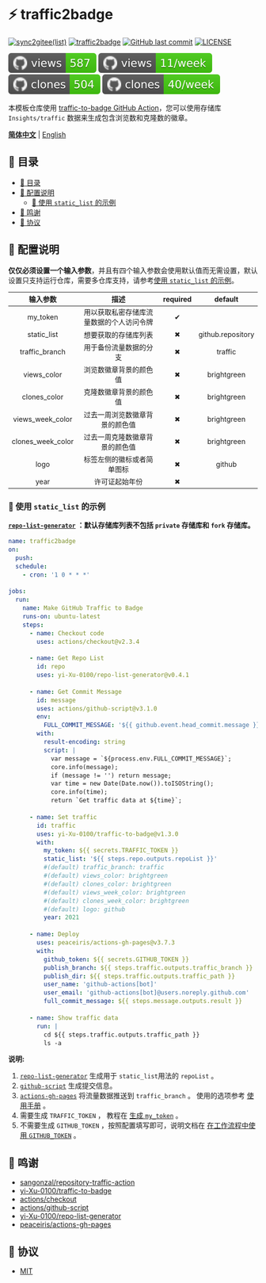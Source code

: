 # ⚡️ traffic2badge

[![sync2gitee(list)](<https://github.com/yi-Xu-0100/hub-mirror/workflows/sync2gitee(list)/badge.svg>)](https://github.com/yi-Xu-0100/hub-mirror)
[![traffic2badge](https://github.com/yi-Xu-0100/traffic2badge/workflows/traffic2badge/badge.svg)](https://github.com/yi-Xu-0100/traffic2badge/actions?query=workflow%3Atraffic2badge)
[![GitHub last commit](https://img.shields.io/github/last-commit/yi-Xu-0100/traffic2badge)](./)
[![LICENSE](https://img.shields.io/github/license/yi-Xu-0100/traffic2badge)](./LICENSE)

[![GitHub views](https://raw.githubusercontent.com/yi-Xu-0100/traffic2badge/traffic/traffic-traffic2badge/views.svg)](https://github.com/yi-Xu-0100/traffic2badge/tree/traffic)
[![GitHub views per week](https://raw.githubusercontent.com/yi-Xu-0100/traffic2badge/traffic/traffic-traffic2badge/views_per_week.svg)](https://github.com/yi-Xu-0100/traffic2badge/tree/traffic)
[![GitHub clones](https://raw.githubusercontent.com/yi-Xu-0100/traffic2badge/traffic/traffic-traffic2badge/clones.svg)](https://github.com/yi-Xu-0100/traffic-to-badge/tree/traffic)
[![GitHub clones per week](https://raw.githubusercontent.com/yi-Xu-0100/traffic2badge/traffic/traffic-traffic2badge/clones_per_week.svg)](https://github.com/yi-Xu-0100/traffic-to-badge/tree/traffic)

本模板仓库使用 [traffic-to-badge GitHub Action](https://github.com/marketplace/actions/traffic-to-badge)，您可以使用存储库 `Insights/traffic` 数据来生成包含浏览数和克隆数的徽章。

[**简体中文**](./README_CN.md) | [English](./README.md)

## 🎨 目录

- [🎨 目录](#-目录)
- [🚀 配置说明](#-配置说明)
  - [📝 使用 `static_list` 的示例](#-使用-static_list-的示例)
- [🎉 鸣谢](#-鸣谢)
- [📄 协议](#-协议)

## 🚀 配置说明

**仅仅必须设置一个输入参数**，并且有四个输入参数会使用默认值而无需设置，默认设置只支持运行仓库，需要多仓库支持，请参考[使用 `static_list` 的示例](#-使用-static_list-的示例)。

|     输入参数      |                   描述                   | required |      default      |
| :---------------: | :--------------------------------------: | :------: | :---------------: |
|     my_token      | 用以获取私密存储库流量数据的个人访问令牌 |    ✔     |                   |
|    static_list    |           想要获取的存储库列表           |    ✖     | github.repository |
|  traffic_branch   |          用于备份流量数据的分支          |    ✖     |      traffic      |
|    views_color    |          浏览数徽章背景的颜色值          |    ✖     |    brightgreen    |
|   clones_color    |          克隆数徽章背景的颜色值          |    ✖     |    brightgreen    |
| views_week_color  |      过去一周浏览数徽章背景的颜色值      |    ✖     |    brightgreen    |
| clones_week_color |      过去一周克隆数徽章背景的颜色值      |    ✖     |    brightgreen    |
|       logo        |        标签左侧的徽标或者简单图标        |    ✖     |      github       |
|       year        |              许可证起始年份              |    ✖     |                   |

### 📝 使用 `static_list` 的示例

**[`repo-list-generator`](https://github.com/marketplace/actions/repo-list-generator) ：默认存储库列表不包括 `private` 存储库和 `fork` 存储库。**

```yaml
name: traffic2badge
on:
  push:
  schedule:
    - cron: '1 0 * * *'

jobs:
  run:
    name: Make GitHub Traffic to Badge
    runs-on: ubuntu-latest
    steps:
      - name: Checkout code
        uses: actions/checkout@v2.3.4

      - name: Get Repo List
        id: repo
        uses: yi-Xu-0100/repo-list-generator@v0.4.1

      - name: Get Commit Message
        id: message
        uses: actions/github-script@v3.1.0
        env:
          FULL_COMMIT_MESSAGE: '${{ github.event.head_commit.message }}'
        with:
          result-encoding: string
          script: |
            var message = `${process.env.FULL_COMMIT_MESSAGE}`;
            core.info(message);
            if (message != '') return message;
            var time = new Date(Date.now()).toISOString();
            core.info(time);
            return `Get traffic data at ${time}`;

      - name: Set traffic
        id: traffic
        uses: yi-Xu-0100/traffic-to-badge@v1.3.0
        with:
          my_token: ${{ secrets.TRAFFIC_TOKEN }}
          static_list: '${{ steps.repo.outputs.repoList }}'
          #(default) traffic_branch: traffic
          #(default) views_color: brightgreen
          #(default) clones_color: brightgreen
          #(default) views_week_color: brightgreen
          #(default) clones_week_color: brightgreen
          #(default) logo: github
          year: 2021

      - name: Deploy
        uses: peaceiris/actions-gh-pages@v3.7.3
        with:
          github_token: ${{ secrets.GITHUB_TOKEN }}
          publish_branch: ${{ steps.traffic.outputs.traffic_branch }}
          publish_dir: ${{ steps.traffic.outputs.traffic_path }}
          user_name: 'github-actions[bot]'
          user_email: 'github-actions[bot]@users.noreply.github.com'
          full_commit_message: ${{ steps.message.outputs.result }}

      - name: Show traffic data
        run: |
          cd ${{ steps.traffic.outputs.traffic_path }}
          ls -a
```

**说明:**

1. [`repo-list-generator`](https://github.com/marketplace/actions/repo-list-generator) 生成用于 `static_list`用法的 `repoList` 。
2. [`github-script`](https://github.com/marketplace/actions/github-script) 生成提交信息。
3. [`actions-gh-pages`](https://github.com/marketplace/actions/github-pages-action) 将流量数据推送到 `traffic_branch` 。 使用的选项参考 [使用手册](https://github.com/marketplace/actions/github-pages-action#table-of-contents) 。
4. 需要生成 `TRAFFIC_TOKEN` ， 教程在 [生成 `my_token`](https://github.com/yi-Xu-0100/traffic-to-badge/blob/main/README_CN.md#-生成-my_token) 。
5. 不需要生成 `GITHUB_TOKEN` ，按照配置填写即可，说明文档在 [在工作流程中使用 `GITHUB_TOKEN`](https://docs.github.com/cn/free-pro-team@latest/actions/reference/authentication-in-a-workflow#在工作流程中使用-github_token) 。

## 🎉 鸣谢

- [sangonzal/repository-traffic-action](https://github.com/sangonzal/repository-traffic-action)
- [yi-Xu-0100/traffic-to-badge](https://github.com/yi-Xu-0100/traffic-to-badge)
- [actions/checkout](https://github.com/actions/checkout)
- [actions/github-script](https://github.com/actions/github-script)
- [yi-Xu-0100/repo-list-generator](https://github.com/yi-Xu-0100/repo-list-generator)
- [peaceiris/actions-gh-pages](https://github.com/peaceiris/actions-gh-pages)

## 📄 协议

- [MIT](./LICENSE)
